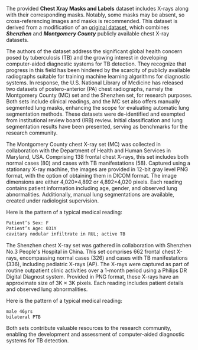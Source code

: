 The provided **Chest Xray Masks and Labels** dataset includes X-rays along with their corresponding masks. Notably, some masks may be absent, so cross-referencing images and masks is recommended. This dataset is derived from a modification of an [original dataset](https://www.kaggle.com/kmader/pulmonary-chest-xray-abnormalities/home), which combines ***Shenzhen*** and ***Montgomery County*** publicly available chest X-ray datasets.

The authors of the dataset address the significant global health concern posed by tuberculosis (TB) and the growing interest in developing computer-aided diagnostic systems for TB detection. They recognize that progress in this field has been hindered by the scarcity of publicly available radiographs suitable for training machine learning algorithms for diagnostic systems. In response, the U.S. National Library of Medicine has released two datasets of postero-anterior (PA) chest radiographs, namely the Montgomery County (MC) set and the Shenzhen set, for research purposes. Both sets include clinical readings, and the MC set also offers manually segmented lung masks, enhancing the scope for evaluating automatic lung segmentation methods. These datasets were de-identified and exempted from institutional review board (IRB) review. Initial classification and lung segmentation results have been presented, serving as benchmarks for the research community.

The Montgomery County chest X-ray set (MC) was collected in collaboration with the Department of Health and Human Services in Maryland, USA. Comprising 138 frontal chest X-rays, this set includes both normal cases (80) and cases with TB manifestations (58). Captured using a stationary X-ray machine, the images are provided in 12-bit gray level PNG format, with the option of obtaining them in DICOM format. The image dimensions are either 4,020×4,892 or 4,892×4,020 pixels. Each reading contains patient information including age, gender, and observed lung abnormalities. Additionally, manual lung segmentations are available, created under radiologist supervision.

Here is the pattern of a typical medical reading:

```txt
Patient’s Sex: F
Patient’s Age: 031Y
cavitary nodular infiltrate in RUL; active TB
```

The Shenzhen chest X-ray set was gathered in collaboration with Shenzhen No.3 People's Hospital in China. This set comprises 662 frontal chest X-rays, encompassing normal cases (326) and cases with TB manifestations (336), including pediatric X-rays (AP). The X-rays were captured as part of routine outpatient clinic activities over a 1-month period using a Philips DR Digital Diagnost system. Provided in PNG format, these X-rays have an approximate size of 3K × 3K pixels. Each reading includes patient details and observed lung abnormalities.

Here is the pattern of a typical medical reading:

```txt
male 46yrs
bilateral PTB
```

Both sets contribute valuable resources to the research community, enabling the development and assessment of computer-aided diagnostic systems for TB detection.

